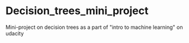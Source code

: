 # Decision_trees_mini_project

Mini-project on decision trees as a part of "intro to machine learning" on udacity
